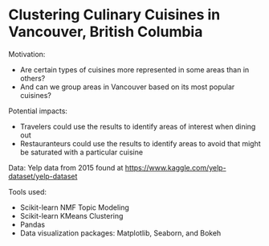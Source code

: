 # Clustering Culinary Cuisines in Vancouver, British Columbia

Motivation:
* Are certain types of cuisines more represented in some areas than in others?
* And can we group areas in Vancouver based on its most popular cuisines?

Potential impacts:
* Travelers could use the results to identify areas of interest when dining out
* Restauranteurs could use the results to identify areas to avoid that might be saturated with a particular cuisine

Data: Yelp data from 2015 found at https://www.kaggle.com/yelp-dataset/yelp-dataset

Tools used:
* Scikit-learn NMF Topic Modeling
* Scikit-learn KMeans Clustering
* Pandas
* Data visualization packages: Matplotlib, Seaborn, and Bokeh
